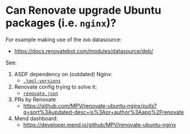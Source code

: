 # Can Renovate upgrade Ubuntu packages (i.e. `nginx`)?

For example making use of the `deb` datasource:
- https://docs.renovatebot.com/modules/datasource/deb/


See:

1. ASDF dependency on (outdated) Nginx:
   - [`.tool-versions`](./.tool-versions)
1. Renovate config trying to solve it:
   - [`renovate.json`](./renovate.json)
1. PRs by Renovate
   - https://github.com/MPV/renovate-ubuntu-nginx/pulls?q=sort%3Aupdated-desc+is%3Apr+author%3Aapp%2Frenovate
1. Mend dashboard:
   - https://developer.mend.io/github/MPV/renovate-ubuntu-nginx

